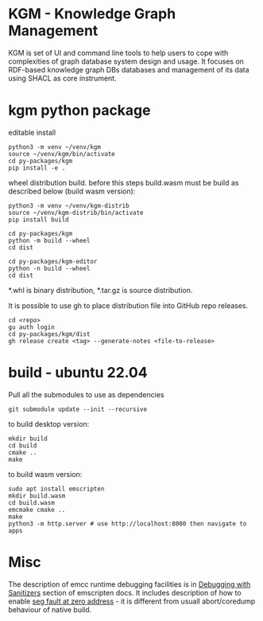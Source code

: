 # KGM - Knowledge Graph Management

KGM is set of UI and command line tools to help users to cope with complexities of graph database system design and usage.
It focuses on RDF-based knowledge graph DBs databases and management of its data using SHACL as core instrument.

# kgm python package

editable install

```
python3 -m venv ~/venv/kgm
source ~/venv/kgm/bin/activate
cd py-packages/kgm
pip install -e .
```

wheel distribution build. before this steps build.wasm must be build as described below (build wasm version):
```
python3 -m venv ~/venv/kgm-distrib
source ~/venv/kgm-distrib/bin/activate
pip install build

cd py-packages/kgm
python -m build --wheel
cd dist

cd py-packages/kgm-editor
python -n build --wheel
cd dist

```

*.whl is binary distribution, *.tar.gz is source distribution.

It is possible to use gh to place distribution file into GitHub repo releases.

```
cd <repo>
gu auth login
cd py-packages/kgm/dist
gh release create <tag> --generate-notes <file-to-release>
```

# build - ubuntu 22.04

Pull all the submodules to use as dependencies

```
git submodule update --init --recursive
```

to build desktop version:

```
mkdir build
cd build
cmake ..
make
```

to build wasm version:
```
sudo apt install emscripten
mkdir build.wasm
cd build.wasm
emcmake cmake ..
make
python3 -m http.server # use http://localhost:8000 then navigate to apps
```

# Misc

The description of emcc runtime debugging facilities is in [Debugging with Sanitizers](https://emscripten.org/docs/debugging/Sanitizers.html#debugging-with-sanitizers) section of emscripten docs. It includes description of how to enable [seg fault at zero address](https://emscripten.org/docs/debugging/Sanitizers.html#catching-null-dereference) - it is different from usuall abort/coredump behaviour of native build.
